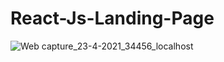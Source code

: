 # React-Js-Landing-Page

![Web capture_23-4-2021_34456_localhost](https://user-images.githubusercontent.com/64467248/115862515-1a5de280-a3e9-11eb-81cc-80cbfa4bfb26.jpeg)
